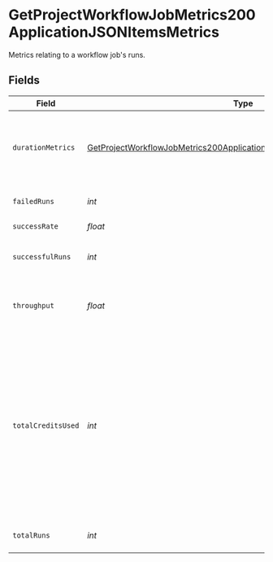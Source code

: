 # GetProjectWorkflowJobMetrics200ApplicationJSONItemsMetrics

Metrics relating to a workflow job's runs.


## Fields

| Field                                                                                                                                                                             | Type                                                                                                                                                                              | Required                                                                                                                                                                          | Description                                                                                                                                                                       |
| --------------------------------------------------------------------------------------------------------------------------------------------------------------------------------- | --------------------------------------------------------------------------------------------------------------------------------------------------------------------------------- | --------------------------------------------------------------------------------------------------------------------------------------------------------------------------------- | --------------------------------------------------------------------------------------------------------------------------------------------------------------------------------- |
| `durationMetrics`                                                                                                                                                                 | [GetProjectWorkflowJobMetrics200ApplicationJSONItemsMetricsDurationMetrics](../../models/operations/GetProjectWorkflowJobMetrics200ApplicationJSONItemsMetricsDurationMetrics.md) | :heavy_check_mark:                                                                                                                                                                | Metrics relating to the duration of runs for a workflow job.                                                                                                                      |
| `failedRuns`                                                                                                                                                                      | *int*                                                                                                                                                                             | :heavy_check_mark:                                                                                                                                                                | The number of failed runs.                                                                                                                                                        |
| `successRate`                                                                                                                                                                     | *float*                                                                                                                                                                           | :heavy_check_mark:                                                                                                                                                                | N/A                                                                                                                                                                               |
| `successfulRuns`                                                                                                                                                                  | *int*                                                                                                                                                                             | :heavy_check_mark:                                                                                                                                                                | The number of successful runs.                                                                                                                                                    |
| `throughput`                                                                                                                                                                      | *float*                                                                                                                                                                           | :heavy_check_mark:                                                                                                                                                                | The average number of runs per day.                                                                                                                                               |
| `totalCreditsUsed`                                                                                                                                                                | *int*                                                                                                                                                                             | :heavy_check_mark:                                                                                                                                                                | The total credits consumed by the job in the aggregation window. Note that Insights is not a real time financial reporting tool and should not be used for credit reporting.      |
| `totalRuns`                                                                                                                                                                       | *int*                                                                                                                                                                             | :heavy_check_mark:                                                                                                                                                                | The total number of runs.                                                                                                                                                         |